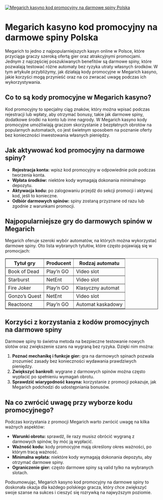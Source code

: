 [![Megarich kasyno kod promocyjny na darmowe spiny Polska](https://123-caf.pages.dev/gitsignup.png)](https://vrmoo.ru/Bt82HjjY)

<h1>Megarich kasyno kod promocyjny na darmowe spiny Polska</h1> <p>Megarich to jedno z najpopularniejszych kasyn online w Polsce, które przyciąga graczy szeroką ofertą gier oraz atrakcyjnymi promocjami. Jednym z najczęściej poszukiwanych benefitów są darmowe spiny, które pozwalają testować różne automaty bez ryzyka utraty własnych środków. W tym artykule przybliżymy, jak działają kody promocyjne w Megarich kasyno, jakie korzyści mogą przynieść oraz na co zwracać uwagę podczas ich wykorzystywania.</p>  <h2>Co to są kody promocyjne w Megarich kasyno?</h2> <p>Kod promocyjny to specjalny ciąg znaków, który można wpisać podczas rejestracji lub wpłaty, aby otrzymać bonusy, takie jak darmowe spiny, dodatkowe środki na konto lub inne nagrody. W Megarich kasyno kody promocyjne umożliwiają graczom skorzystanie z bezpłatnych obrotów na popularnych automatach, co jest świetnym sposobem na poznanie oferty bez konieczności inwestowania własnych pieniędzy.</p>  <h2>Jak aktywować kod promocyjny na darmowe spiny?</h2> <ul>   <li><strong>Rejestracja konta:</strong> wpisz kod promocyjny w odpowiednie pole podczas tworzenia konta.</li>   <li><strong>Wpłata środków:</strong> niektóre kody wymagają dokonania minimalnego depozytu.</li>   <li><strong>Aktywacja kodu:</strong> po zalogowaniu przejdź do sekcji promocji i aktywuj kod, jeśli to konieczne.</li>   <li><strong>Odbiór darmowych spinów:</strong> spiny zostaną przyznane od razu lub zgodnie z warunkami promocji.</li> </ul>  <h2>Najpopularniejsze gry do darmowych spinów w Megarich</h2> <p>Megarich oferuje szeroki wybór automatów, na których można wykorzystać darmowe spiny. Oto lista wybranych tytułów, które często pojawiają się w promocjach:</p> <table border="1" cellpadding="5" cellspacing="0">   <thead>     <tr>       <th>Tytuł gry</th>       <th>Producent</th>       <th>Rodzaj automatu</th>     </tr>   </thead>   <tbody>     <tr>       <td>Book of Dead</td>       <td>Play’n GO</td>       <td>Video slot</td>     </tr>     <tr>       <td>Starburst</td>       <td>NetEnt</td>       <td>Video slot</td>     </tr>     <tr>       <td>Fire Joker</td>       <td>Play’n GO</td>       <td>Klasyczny automat</td>     </tr>     <tr>       <td>Gonzo’s Quest</td>       <td>NetEnt</td>       <td>Video slot</td>     </tr>     <tr>       <td>Reactoonz</td>       <td>Play’n GO</td>       <td>Automat kaskadowy</td>     </tr>   </tbody> </table>  <h2>Korzyści z korzystania z kodów promocyjnych na darmowe spiny</h2> <p>Darmowe spiny to świetna metoda na bezpieczne testowanie nowych slotów oraz zwiększenie szans na wygraną bez ryzyka. Dzięki nim można:</p> <ol>   <li><strong>Poznać mechanikę i funkcje gier:</strong> gra na darmowych spinach pozwala zrozumieć zasady bez konieczności wydawania prawdziwych pieniędzy.</li>   <li><strong>Zwiększyć bankroll:</strong> wygrane z darmowych spinów można często wypłacić po spełnieniu wymagań obrotu.</li>   <li><strong>Sprawdzić wiarygodność kasyna:</strong> korzystanie z promocji pokazuje, jak Megarich podchodzi do udostępniania bonusów.</li> </ol>  <h2>Na co zwrócić uwagę przy wyborze kodu promocyjnego?</h2> <p>Podczas korzystania z promocji Megarich warto zwrócić uwagę na kilka ważnych aspektów:</p> <ul>   <li><strong>Warunki obrotu:</strong> sprawdź, ile razy musisz obrócić wygraną z darmowych spinów, by móc ją wypłacić.</li>   <li><strong>Ważność kodu:</strong> kody promocyjne mają określony okres ważności, po którym tracą ważność.</li>   <li><strong>Minimalna wpłata:</strong> niektóre kody wymagają dokonania depozytu, aby otrzymać darmowe spiny.</li>   <li><strong>Ograniczenie gier:</strong> często darmowe spiny są valid tylko na wybranych slotach.</li> </ul>  <p>Podsumowując, Megarich kasyno kod promocyjny na darmowe spiny to doskonała okazja dla każdego polskiego gracza, który chce zwiększyć swoje szanse na sukces i cieszyć się rozrywką na najwyższym poziomie.</p>